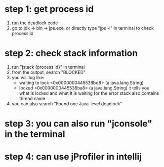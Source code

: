 # step 1: get process id
   1. run the deadlock code
   2. go to jdk -> bin -> jps.exe, or directly type "jps -l" in terminal
      to check process id

# step 2: check stack information
   1. run "jstack {process id}" in terminal
   2. from the output, search "BLOCKED"
   3. you will log like:
      - waiting to lock <0x0000000445538bd8> (a java.lang.String)
      - locked <0x0000000445538ba8> (a java.lang.String)
      it tells you what is locked and what it is waiting for
      the error stack also contains thread name
   4. you can also search "Found one Java-level deadlock"

# step 3: you can also run "jconsole" in the terminal
# step 4: can use jProfiler in intellij